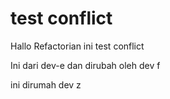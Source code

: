# test conflict

Hallo Refactorian ini test conflict

Ini dari dev-e dan dirubah oleh dev f

ini dirumah dev z